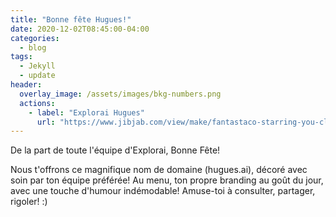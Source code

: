 ```yaml
---
title: "Bonne fête Hugues!"
date: 2020-12-02T08:45:00-04:00
categories:
  - blog
tags:
  - Jekyll
  - update
header:
  overlay_image: /assets/images/bkg-numbers.png
  actions:
    - label: "Explorai Hugues"
      url: "https://www.jibjab.com/view/make/fantastaco-starring-you-clip/f4514c61-6a6d-4fdf-a641-307202d9bab2"
---
```


De la part de toute l'équipe d'Explorai, Bonne Fête! 

Nous t'offrons ce magnifique nom de domaine (hugues.ai), décoré avec soin par ton équipe préférée! Au menu, ton propre branding au goût du jour, avec une touche d'humour indémodable! Amuse-toi à consulter, partager, rigoler! :)


